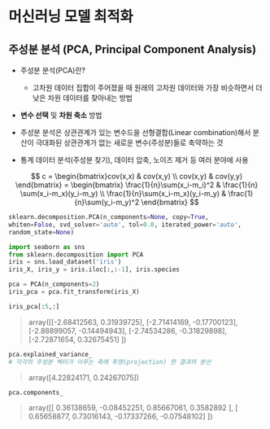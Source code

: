 # 머신러닝 모델 최적화
## 주성분 분석 (PCA, Principal Component Analysis)
- 주성분 분석(PCA)란?
  - 고차원 데이터 집합이 주어졌을 때 원래의 고차원 데이터와 가장 비슷하면서 더 낮은 차원 데이터를 찾아내는 방법
- **변수 선택** 및 **차원 축소** 방법
- 주성분 분석은 상관관계가 있는 변수드을 선형결합(Linear combination)해서 분산이 극대화된 상관관계가 없는 새로운 변수(주성분)들로 축약하는 것

- 통계 데이터 분석(주성분 찾기), 데이터 압축, 노이즈 제거 등 여러 분야에 사용

$$
c = \begin{bmatrix}cov(x,x) & cov(x,y) \\ cov(x,y) & cov(y,y) \end{bmatrix} = \begin{bmatrix} \frac{1}{n}\sum(x_i-m_i)^2 & \frac{1}{n} \sum(x_i-m_x)(y_i-m_y) \\ \frac{1}{n}\sum(x_i-m_x)(y_i-m_y) & \frac{1}{n}\sum(y_i-m_y)^2 \end{bmatrix}  
$$

```python
sklearn.decomposition.PCA(n_components=None, copy=True,
whiten=False, svd_solver='auto', tol=0.0, iterated_power='auto',
random_state=None)
```

```python
import seaborn as sns
from sklearn.decomposition import PCA
iris = sns.load_dataset('iris')
iris_X, iris_y = iris.iloc[:,:-1], iris.species

pca = PCA(n_components=2)
iris_pca = pca.fit_transform(iris_X)
```
```python
iris_pca[:5,:]
```
> array([[-2.68412563,  0.31939725],
>       [-2.71414169, -0.17700123],
>       [-2.88899057, -0.14494943],
>       [-2.74534286, -0.31829898],
>       [-2.72871654,  0.32675451] ])

```python
pca.explained_variance_
# 각각의 주성분 벡터가 이루는 축에 투영(projection) 한 결과의 분산
```
> array([4.22824171, 0.24267075])

```python
pca.components_
```
> array([[ 0.36138659, -0.08452251,  0.85667061,  0.3582892 ],
       [ 0.65658877,  0.73016143, -0.17337266, -0.07548102] ])

